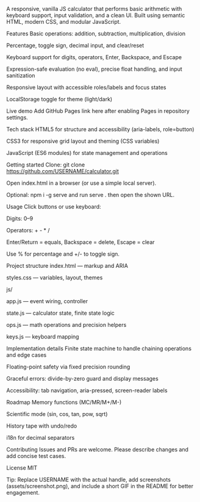 A responsive, vanilla JS calculator that performs basic arithmetic with keyboard support, input validation, and a clean UI. Built using semantic HTML, modern CSS, and modular JavaScript.

Features
Basic operations: addition, subtraction, multiplication, division

Percentage, toggle sign, decimal input, and clear/reset

Keyboard support for digits, operators, Enter, Backspace, and Escape

Expression-safe evaluation (no eval), precise float handling, and input sanitization

Responsive layout with accessible roles/labels and focus states

LocalStorage toggle for theme (light/dark)

Live demo
Add GitHub Pages link here after enabling Pages in repository settings.

Tech stack
HTML5 for structure and accessibility (aria-labels, role=button)

CSS3 for responsive grid layout and theming (CSS variables)

JavaScript (ES6 modules) for state management and operations

Getting started
Clone: git clone https://github.com/USERNAME/calculator.git

Open index.html in a browser (or use a simple local server).

Optional: npm i -g serve and run serve . then open the shown URL.

Usage
Click buttons or use keyboard:

Digits: 0–9

Operators: + - * /

Enter/Return = equals, Backspace = delete, Escape = clear

Use % for percentage and +/- to toggle sign.

Project structure
index.html — markup and ARIA

styles.css — variables, layout, themes

js/

app.js — event wiring, controller

state.js — calculator state, finite state logic

ops.js — math operations and precision helpers

keys.js — keyboard mapping

Implementation details
Finite state machine to handle chaining operations and edge cases

Floating-point safety via fixed precision rounding

Graceful errors: divide-by-zero guard and display messages

Accessibility: tab navigation, aria-pressed, screen-reader labels

Roadmap
Memory functions (MC/MR/M+/M-)

Scientific mode (sin, cos, tan, pow, sqrt)

History tape with undo/redo

i18n for decimal separators

Contributing
Issues and PRs are welcome. Please describe changes and add concise test cases.

License
MIT

Tip: Replace USERNAME with the actual handle, add screenshots (assets/screenshot.png), and include a short GIF in the README for better engagement.

